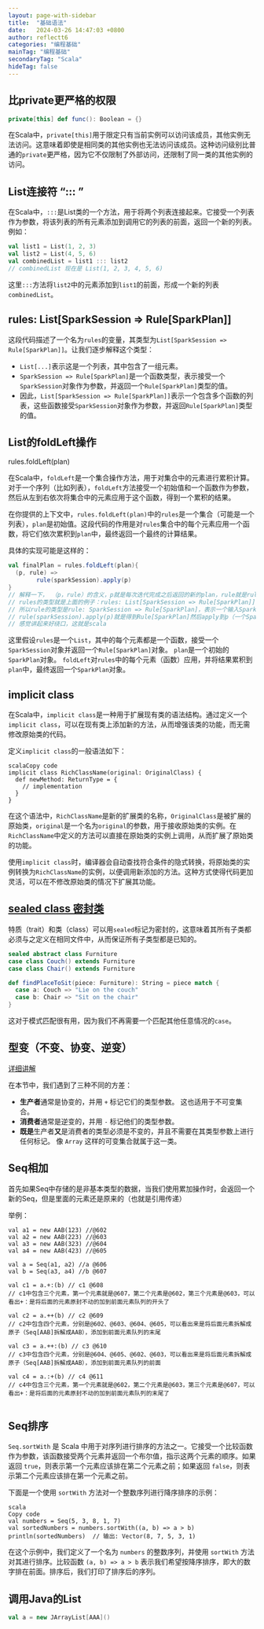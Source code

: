 ```yaml
---
layout: page-with-sidebar
title:  "基础语法"
date:   2024-03-26 14:47:03 +0800
author: reflectt6
categories: "编程基础"
mainTag: "编程基础"
secondaryTag: "Scala"
hideTag: false
---
```


## 比private更严格的权限

```scala
private[this] def func(): Boolean = {}
```

在Scala中，`private[this]`用于限定只有当前实例可以访问该成员，其他实例无法访问。这意味着即使是相同类的其他实例也无法访问该成员。这种访问级别比普通的`private`更严格，因为它不仅限制了外部访问，还限制了同一类的其他实例的访问。



## List连接符 “::: ”

在Scala中，`:::`是List类的一个方法，用于将两个列表连接起来。它接受一个列表作为参数，将该列表的所有元素添加到调用它的列表的前面，返回一个新的列表。例如：

```scala
val list1 = List(1, 2, 3)
val list2 = List(4, 5, 6)
val combinedList = list1 ::: list2
// combinedList 现在是 List(1, 2, 3, 4, 5, 6)
```

这里`:::`方法将`list2`中的元素添加到`list1`的前面，形成一个新的列表`combinedList`。



## rules: List[SparkSession => Rule[SparkPlan]]


这段代码描述了一个名为`rules`的变量，其类型为`List[SparkSession => Rule[SparkPlan]]`。让我们逐步解释这个类型：

- `List[...]`表示这是一个列表，其中包含了一组元素。
- `SparkSession => Rule[SparkPlan]`是一个函数类型，表示接受一个`SparkSession`对象作为参数，并返回一个`Rule[SparkPlan]`类型的值。
- 因此，`List[SparkSession => Rule[SparkPlan]]`表示一个包含多个函数的列表，这些函数接受`SparkSession`对象作为参数，并返回`Rule[SparkPlan]`类型的值。



## List的foldLeft操作

rules.foldLeft(plan)

在Scala中，`foldLeft`是一个集合操作方法，用于对集合中的元素进行累积计算。对于一个序列（比如列表），`foldLeft`方法接受一个初始值和一个函数作为参数，然后从左到右依次将集合中的元素应用于这个函数，得到一个累积的结果。

在你提供的上下文中，`rules.foldLeft(plan)`中的`rules`是一个集合（可能是一个列表），`plan`是初始值。这段代码的作用是对`rules`集合中的每个元素应用一个函数，将它们依次累积到`plan`中，最终返回一个最终的计算结果。

具体的实现可能是这样的：

```scala
val finalPlan = rules.foldLeft(plan){
  (p, rule) => 
  		rule(sparkSession).apply(p)
}
// 解释一下， （p，rule）的含义，p就是每次迭代完成之后返回的新的plan，rule就是rules中遍历出来的单个rule。
// rules的类型就是上面的例子：rules: List[SparkSession => Rule[SparkPlan]]
// 所以rule的类型是rule: SparkSession => Rule[SparkPlan]，表示一个输入SparkSession，返回一个Rule[SparkPlan]
// rule(sparkSession).apply(p)就是得到Rule[SparkPlan]然后apply到p（一个SparkPlan）上，得到新的SparkPlan对象，将这个对象返回作为下一轮迭代的新的p
// 感觉讲起来好绕口，这就是scala
```

这里假设`rules`是一个`List`，其中的每个元素都是一个函数，接受一个`SparkSession`对象并返回一个`Rule[SparkPlan]`对象。 `plan`是一个初始的`SparkPlan`对象。 `foldLeft`对`rules`中的每个元素（函数）应用，并将结果累积到`plan`中，最终返回一个`SparkPlan`对象。



## implicit class

在Scala中，`implicit class`是一种用于扩展现有类的语法结构。通过定义一个`implicit class`，可以在现有类上添加新的方法，从而增强该类的功能，而无需修改原始类的代码。

定义`implicit class`的一般语法如下：

```
scalaCopy code
implicit class RichClassName(original: OriginalClass) {
  def newMethod: ReturnType = {
    // implementation
  }
}
```

在这个语法中，`RichClassName`是新的扩展类的名称，`OriginalClass`是被扩展的原始类，`original`是一个名为`original`的参数，用于接收原始类的实例。在`RichClassName`中定义的方法可以直接在原始类的实例上调用，从而扩展了原始类的功能。

使用`implicit class`时，编译器会自动查找符合条件的隐式转换，将原始类的实例转换为`RichClassName`的实例，以便调用新添加的方法。这种方式使得代码更加灵活，可以在不修改原始类的情况下扩展其功能。



## [sealed class 密封类](https://docs.scala-lang.org/zh-cn/tour/pattern-matching.html#%E5%AF%86%E5%B0%81%E7%B1%BB)

特质（trait）和类（class）可以用`sealed`标记为密封的，这意味着其所有子类都必须与之定义在相同文件中，从而保证所有子类型都是已知的。

```scala
sealed abstract class Furniture
case class Couch() extends Furniture
case class Chair() extends Furniture

def findPlaceToSit(piece: Furniture): String = piece match {
  case a: Couch => "Lie on the couch"
  case b: Chair => "Sit on the chair"
}
```

这对于模式匹配很有用，因为我们不再需要一个匹配其他任意情况的`case`。



## 型变（不变、协变、逆变）

[详细讲解](https://docs.scala-lang.org/zh-cn/scala3/book/types-variance.html)

在本节中，我们遇到了三种不同的方差：

- **生产者**通常是协变的，并用 `+` 标记它们的类型参数。 这也适用于不可变集合。
- **消费者**通常是逆变的，并用 `-` 标记他们的类型参数。
- **既是**生产者**又**是消费者的类型必须是不变的，并且不需要在其类型参数上进行任何标记。 像 `Array` 这样的可变集合就属于这一类。



## Seq相加

首先如果Seq中存储的是非基本类型的数据，当我们使用累加操作时，会返回一个新的Seq，但是里面的元素还是原来的（也就是引用传递）

举例：

```
val a1 = new AAB(123) //@602
val a2 = new AAB(223) //@603
val a3 = new AAB(323) //@604
val a4 = new AAB(423) //@605

val a = Seq(a1, a2) //a @606
val b = Seq(a3, a4) //b @607

val c1 = a.+:(b) // c1 @608
// c1中包含三个元素，第一个元素就是@607，第二个元素是@602，第三个元素是@603，可以看出+：是将后面的元素原封不动的加到前面元素队列的开头了

val c2 = a.++(b) // c2 @609
// c2中包含四个元素，分别是@602、@603、@604、@605，可以看出来是将后面元素拆解成原子（Seq[AAB]拆解成AAB），添加到前面元素队列的末尾

val c3 = a.++:(b) // c3 @610
// c3中包含四个元素，分别是@604、@605、@602、@603，可以看出来是将后面元素拆解成原子（Seq[AAB]拆解成AAB），添加到前面元素队列的前面

val c4 = a.:+(b) // c4 @611
// c4中包含三个元素，第一个元素就是@602，第二个元素是@603，第三个元素是@607，可以看出+：是将后面的元素原封不动的加到前面元素队列的末尾了


```

## Seq排序

`Seq.sortWith` 是 Scala 中用于对序列进行排序的方法之一。它接受一个比较函数作为参数，该函数接受两个元素并返回一个布尔值，指示这两个元素的顺序。如果返回 `true`，则表示第一个元素应该排在第二个元素之前；如果返回 `false`，则表示第二个元素应该排在第一个元素之前。

下面是一个使用 `sortWith` 方法对一个整数序列进行降序排序的示例：

```
scala
Copy code
val numbers = Seq(5, 3, 8, 1, 7)
val sortedNumbers = numbers.sortWith((a, b) => a > b)
println(sortedNumbers)  // 输出: Vector(8, 7, 5, 3, 1)
```

在这个示例中，我们定义了一个名为 `numbers` 的整数序列，并使用 `sortWith` 方法对其进行排序。比较函数 `(a, b) => a > b` 表示我们希望按降序排序，即大的数字排在前面。排序后，我们打印了排序后的序列。



## 调用Java的List

```scala
val a = new JArrayList[AAA]()
```

